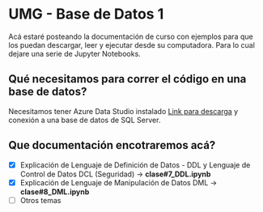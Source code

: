 # UMG - Base de Datos 1
Acá estaré posteando la documentación de curso con ejemplos para que los puedan descargar, leer y ejecutar desde su computadora. Para lo cual dejare una serie de Jupyter Notebooks.

## Qué necesitamos para correr el código en una base de datos?
Necesitamos tener Azure Data Studio instalado [Link para descarga](https://docs.microsoft.com/en-us/sql/azure-data-studio/download-azure-data-studio?view=sql-server-ver15) y conexión a una base de datos de SQL Server. 

## Que documentación encotraremos acá?
- [X] Explicación de Lenguaje de Definición de Datos - DDL y Lenguaje de Control de Datos DCL (Seguridad) -> **clase#7_DDL.ipynb**
- [X] Explicación de Lenguaje de Manipulación de Datos DML -> **clase#8_DML.ipynb**
- [ ] Otros temas

